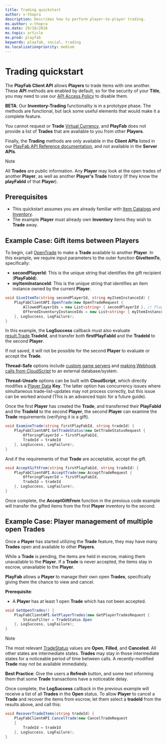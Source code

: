 ```yaml
---
title: Trading quickstart
author: v-thopra
description: Describes how to perform player-to-player trading.
ms.author: v-thopra
ms.date: 29/10/2018
ms.topic: article
ms.prod: playfab
keywords: playfab, social, trading
ms.localizationpriority: medium
---
```


# Trading quickstart

The **PlayFab Client API** allows **Players** to trade items with one another. These **API** methods are enabled by default, so for the security of your **Title**, you may need to use our [API Access Policy](../../config/gamemanager/api-access-policy.md) to disable them.

**BETA**: Our **Inventory-Trading** functionality is in a prototype phase. The methods are functional, but lack some useful elements that would make it a complete feature.

You cannot request or **Trade** [Virtual Currency](../../commerce/economy/currencies.md), and **PlayFab** does not provide a list of **Trades** that are available to you from other **Players**.

Finally, the **Trading** methods are only available in the **Client APIs** listed in our [PlayFab API Reference documentation](../../../api-references/index.md), and not available in the **Server APIs**.

> [!NOTE]
> All **Trades** are public information. Any **Player** may look at the open trades of another **Player**, as well as another **Player's Trade** history (If they know the **playFabId** of that **Player**).

## Prerequisites

- This quickstart assumes you are already familiar with [Item Catalogs](../../commerce/items/catalogs.md) and [Inventory](../../data/playerdata/player-inventory.md).
- The example **Player** must already own **Inventory** items they wish to **Trade** away.

## Example Case: Gift items between Players

To begin, call [OpenTrade](xref:titleid.playfabapi.com.client.trading.opentrade) to make a **Trade** available to another **Player**. In this example, we require input parameters to the outer function **GiveItemTo**, specifically:
- **secondPlayerId**: This is the unique string that identifies the gift recipient (**PlayFabId**).
- **myItemInstanceId**: This is the unique string that identifies an item instance owned by the current **Player**.

```csharp
void GiveItemTo(string secondPlayerId, string myItemInstanceId) {
    PlayFabClientAPI.OpenTrade(new OpenTradeRequest {
        AllowedPlayerIds = new List<string> { secondPlayerId }, // PlayFab ID for the friend who will recieve your gift
        OfferedInventoryInstanceIds = new List<string> { myItemInstanceId } // The item instanceId fetched from GetUserInventory()
    }, LogSuccess, LogFailure);
}
```

In this example, the **LogSuccess** callback must also evaluate [result.Trade](xref:titleid.playfabapi.com.client.trading.opentrade#opentraderesponse).**TradeId**, and transfer both **firstPlayFabId** and the **TradeId** to the second **Player**.

If not saved, it will not be possible for the second **Player** to evaluate or accept the **Trade**.

**Thread-Safe** options include [custom game servers](../../multiplayer/servers/custom-game-servers.md) and [making Webhook calls from CloudScript](../../automation/cloudscript/making-webhook-calls-from-cloudscript.md) to an external database/system.

**Thread-Unsafe** options can be built with **CloudScript**, which directly modifies a [Player Data](../../data/playerdata/quickstart.md) **Key**. The latter option has concurrency issues where simultaneous trade-list-updates may not process correctly, but this issue can be worked around (This is an advanced topic for a future guide).

Once the first **Player** has created the **Trade**, and transferred their **PlayFabId** and the **TradeId** to the second **Player**, the second **Player** can examine the **Trade** requirements (verifying it is a gift).

```csharp
void ExamineTrade(string firstPlayFabId, string tradeId) {
    PlayFabClientAPI.GetTradeStatus(new GetTradeStatusRequest {
        OfferingPlayerId = firstPlayFabId,
        TradeId = tradeId
    }, LogSuccess, LogFailure);
}
```

And if the requirements of that **Trade** are acceptable, accept the gift.

```csharp
void AcceptGiftFrom(string firstPlayFabId, string tradeId) {
    PlayFabClientAPI.AcceptTrade(new AcceptTradeRequest {
        OfferingPlayerId = firstPlayFabId,
        TradeId = tradeId
    }, LogSuccess, LogFailure);
}
```

Once complete, the **AcceptGiftFrom** function in the previous code example will transfer the gifted items from the first **Player** inventory to the second.

## Example Case: Player management of multiple open Trades

Once a **Player** has started utilizing the **Trade** feature, they may have many **Trades** open and available to other **Players**.

While a **Trade** is pending, the items are held in escrow, making them unavailable to the **Player**. If a **Trade** is never accepted, the items stay in escrow, unavailable to the **Player**.

**PlayFab** allows a **Player** to manage their own open **Trades**, specifically giving them the chance to view and cancel.

**Prerequisite**:

- A **Player** has at least 1 open **Trade** which has not been accepted.

```csharp
void GetOpenTrades() {
    PlayFabClientAPI.GetPlayerTrades(new GetPlayerTradesRequest {
        StatusFilter = TradeStatus.Open
    }, LogSuccess, LogFailure);
}
```

> [!NOTE]
> The most relevant [TradeStatus](xref:titleid.playfabapi.com.client.trading.getplayertrades#tradestatus) values are **Open**, **Filled**, and **Canceled**. All other states are intermediate states. **Trades** may stay in those intermediate states for a noticeable period of time between calls. A recently-modified **Trade** may not be available immediately.

**Best Practice**: Give the users a **Refresh** button, and some text informing them that some **Trade** transactions have a noticeable delay.

Once complete, the **LogSuccess** callback in the previous example will receive a list of all **Trades** in the **Open** status. To allow **Player** to cancel a **Trade** and recover the items from escrow, let them select a **tradeId** from the results above, and call this:

```csharp
void RecoverTradeItems(string tradeId) {
    PlayFabClientAPI.CancelTrade(new CancelTradeRequest
    {
        TradeId = tradeId
    }, LogSuccess, LogFailure);
}
```
